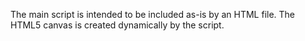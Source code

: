 The main script is intended to be included as-is by an HTML file. The HTML5 canvas is
created dynamically by the script.

